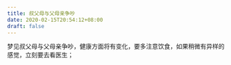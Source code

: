 ```yaml
---
title: 叔父母与父母亲争吵
date: 2020-02-15T20:54:12+08:00
draft: false
---
```


梦见叔父母与父母亲争吵，健康方面将有变化，要多注意饮食，如果稍微有异样的感觉，立刻要去看医生；
